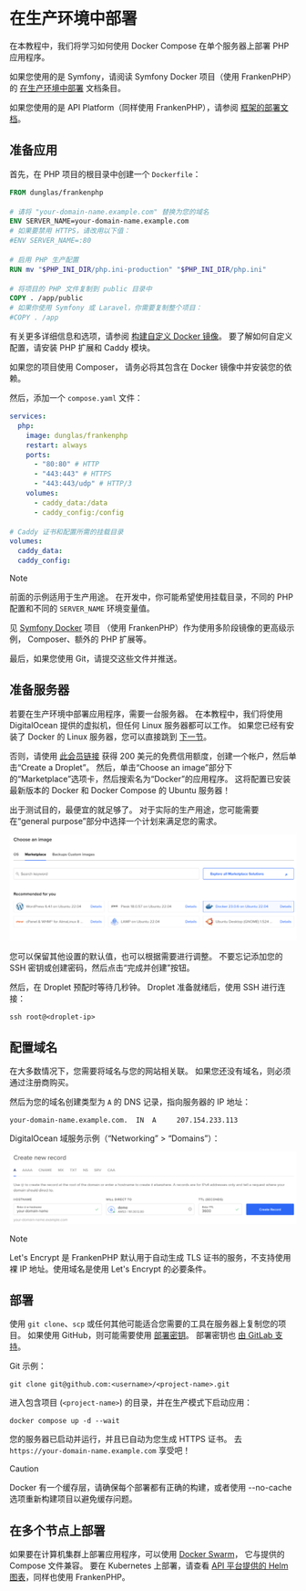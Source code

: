 # 在生产环境中部署

在本教程中，我们将学习如何使用 Docker Compose 在单个服务器上部署 PHP 应用程序。

如果您使用的是 Symfony，请阅读 Symfony Docker 项目（使用 FrankenPHP）的 [在生产环境中部署](https://github.com/dunglas/symfony-docker/blob/main/docs/production.md) 文档条目。

如果您使用的是 API Platform（同样使用 FrankenPHP），请参阅 [框架的部署文档](https://api-platform.com/docs/deployment/)。

## 准备应用

首先，在 PHP 项目的根目录中创建一个 `Dockerfile`：

```dockerfile
FROM dunglas/frankenphp

# 请将 "your-domain-name.example.com" 替换为您的域名
ENV SERVER_NAME=your-domain-name.example.com
# 如果要禁用 HTTPS，请改用以下值：
#ENV SERVER_NAME=:80

# 启用 PHP 生产配置
RUN mv "$PHP_INI_DIR/php.ini-production" "$PHP_INI_DIR/php.ini"

# 将项目的 PHP 文件复制到 public 目录中
COPY . /app/public
# 如果你使用 Symfony 或 Laravel，你需要复制整个项目：
#COPY . /app
```

有关更多详细信息和选项，请参阅 [构建自定义 Docker 镜像](docker.md)。
要了解如何自定义配置，请安装 PHP 扩展和 Caddy 模块。

如果您的项目使用 Composer，
请务必将其包含在 Docker 镜像中并安装您的依赖。

然后，添加一个 `compose.yaml` 文件：

```yaml
services:
  php:
    image: dunglas/frankenphp
    restart: always
    ports:
      - "80:80" # HTTP
      - "443:443" # HTTPS
      - "443:443/udp" # HTTP/3
    volumes:
      - caddy_data:/data
      - caddy_config:/config

# Caddy 证书和配置所需的挂载目录
volumes:
  caddy_data:
  caddy_config:
```

> [!NOTE]
>
> 前面的示例适用于生产用途。
> 在开发中，你可能希望使用挂载目录，不同的 PHP 配置和不同的 `SERVER_NAME` 环境变量值。
>
> 见 [Symfony Docker](https://github.com/dunglas/symfony-docker) 项目
> （使用 FrankenPHP）作为使用多阶段镜像的更高级示例，
> Composer、额外的 PHP 扩展等。

最后，如果您使用 Git，请提交这些文件并推送。

## 准备服务器

若要在生产环境中部署应用程序，需要一台服务器。
在本教程中，我们将使用 DigitalOcean 提供的虚拟机，但任何 Linux 服务器都可以工作。
如果您已经有安装了 Docker 的 Linux 服务器，您可以直接跳到 [下一节](#配置域名)。

否则，请使用 [此会员链接](https://m.do.co/c/5d8aabe3ab80) 获得 200 美元的免费信用额度，创建一个帐户，然后单击“Create a Droplet”。
然后，单击“Choose an image”部分下的“Marketplace”选项卡，然后搜索名为“Docker”的应用程序。
这将配置已安装最新版本的 Docker 和 Docker Compose 的 Ubuntu 服务器！

出于测试目的，最便宜的就足够了。
对于实际的生产用途，您可能需要在“general purpose”部分中选择一个计划来满足您的需求。

![使用 Docker 在 DigitalOcean 上部署 FrankenPHP](../digitalocean-droplet.png)

您可以保留其他设置的默认值，也可以根据需要进行调整。
不要忘记添加您的 SSH 密钥或创建密码，然后点击“完成并创建”按钮。

然后，在 Droplet 预配时等待几秒钟。
Droplet 准备就绪后，使用 SSH 进行连接：

```console
ssh root@<droplet-ip>
```

## 配置域名

在大多数情况下，您需要将域名与您的网站相关联。
如果您还没有域名，则必须通过注册商购买。

然后为您的域名创建类型为 `A` 的 DNS 记录，指向服务器的 IP 地址：

```dns
your-domain-name.example.com.  IN  A     207.154.233.113
```

DigitalOcean 域服务示例（“Networking” > “Domains”）：

![在 DigitalOcean 上配置 DNS](../digitalocean-dns.png)

> [!NOTE]
>
> Let's Encrypt 是 FrankenPHP 默认用于自动生成 TLS 证书的服务，不支持使用裸 IP 地址。使用域名是使用 Let's Encrypt 的必要条件。

## 部署

使用 `git clone`、`scp` 或任何其他可能适合您需要的工具在服务器上复制您的项目。
如果使用 GitHub，则可能需要使用 [部署密钥](https://docs.github.com/en/free-pro-team@latest/developers/overview/managing-deploy-keys#deploy-keys)。
部署密钥也 [由 GitLab 支持](https://docs.gitlab.com/ee/user/project/deploy_keys/)。

Git 示例：

```console
git clone git@github.com:<username>/<project-name>.git
```

进入包含项目 (`<project-name>`) 的目录，并在生产模式下启动应用：

```console
docker compose up -d --wait
```

您的服务器已启动并运行，并且已自动为您生成 HTTPS 证书。
去 `https://your-domain-name.example.com` 享受吧！

> [!CAUTION]
>
> Docker 有一个缓存层，请确保每个部署都有正确的构建，或者使用 --no-cache 选项重新构建项目以避免缓存问题。

## 在多个节点上部署

如果要在计算机集群上部署应用程序，可以使用 [Docker Swarm](https://docs.docker.com/engine/swarm/stack-deploy/)，
它与提供的 Compose 文件兼容。
要在 Kubernetes 上部署，请查看 [API 平台提供的 Helm 图表](https://api-platform.com/docs/deployment/kubernetes/)，同样也使用 FrankenPHP。
